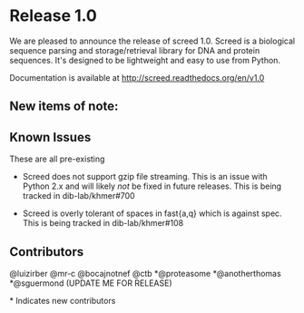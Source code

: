 # Release 1.0

We are pleased to announce the release of screed 1.0. Screed is a
biological sequence parsing and storage/retrieval library for DNA and
protein sequences. It's designed to be lightweight and easy to use
from Python.

Documentation is available at http://screed.readthedocs.org/en/v1.0

## New items of note:

## Known Issues

These are all pre-existing

 - Screed does not support gzip file streaming. This is an issue with Python 2.x and will likely *not* be fixed in future releases. This is being tracked in dib-lab/khmer#700
 
 - Screed is overly tolerant of spaces in fast{a,q} which is against spec. This is being tracked in dib-lab/khmer#108
 
## Contributors

@luizirber @mr-c @bocajnotnef @ctb \*@proteasome \*@anotherthomas \*@sguermond 
(UPDATE ME FOR RELEASE)

\* Indicates new contributors
